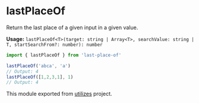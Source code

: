 # lastPlaceOf

Return the last place of a given input in a given value.

**Usage:** `lastPlaceOf<T>(target: string | Array<T>, searchValue: string | T, startSearchFrom?: number): number`

```typescript
import { lastPlaceOf } from 'last-place-of'

lastPlaceOf('abca', 'a')
// Output: 4
lastPlaceOf([1,2,3,1], 1)
// Output: 4
```

<!-- *keywords [] *keywordsend -->


This module exported from [utilizes](https://www.npmjs.com/package/utilizes) project.